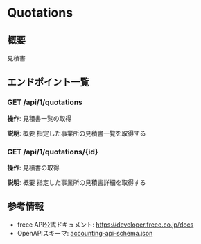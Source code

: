 # Quotations

## 概要

見積書

## エンドポイント一覧

### GET /api/1/quotations

**操作**: 見積書一覧の取得

**説明**: 概要 指定した事業所の見積書一覧を取得する

### GET /api/1/quotations/{id}

**操作**: 見積書の取得

**説明**: 概要 指定した事業所の見積書詳細を取得する



## 参考情報

- freee API公式ドキュメント: https://developer.freee.co.jp/docs
- OpenAPIスキーマ: [accounting-api-schema.json](../../openapi/accounting-api-schema.json)
